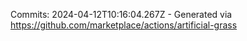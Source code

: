 Commits: 2024-04-12T10:16:04.267Z - Generated via https://github.com/marketplace/actions/artificial-grass
<br>
